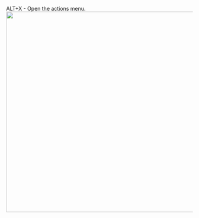 ALT+X - Open the actions menu.
<br>
<img src="https://media1.giphy.com/media/v1.Y2lkPTc5MGI3NjExdzd6MDlvZ3hvcXIwemdkMGN3aGZ1cGo5Y2E3a3llOXVxMGgzMjA4OCZlcD12MV9pbnRlcm5hbF9naWZfYnlfaWQmY3Q9Zw/HtK64CjYdYdw8EMvI3/giphy.gif" width="960" height="540">
